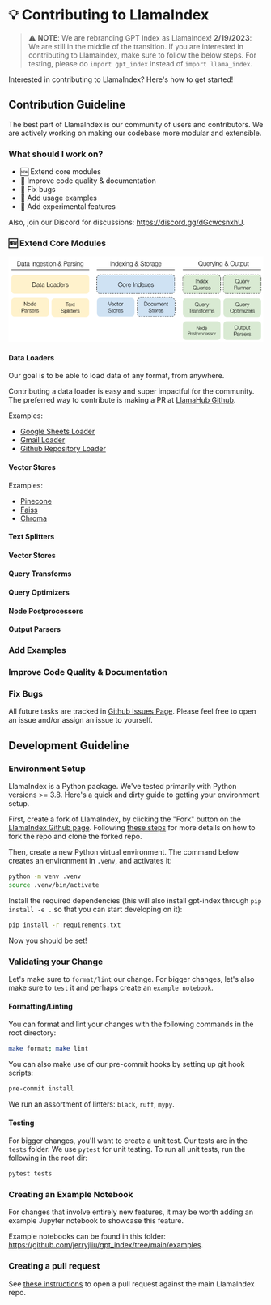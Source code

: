 # 💡 Contributing to LlamaIndex

> ⚠️ **NOTE**: We are rebranding GPT Index as LlamaIndex! 
> **2/19/2023**: We are still in the middle of the transition. If you are interested in contributing to LlamaIndex, make sure to follow the below steps. For testing, please do `import gpt_index` instead of `import llama_index`.

Interested in contributing to LlamaIndex? Here's how to get started! 

## Contribution Guideline
The best part of LlamaIndex is our community of users and contributors.
We are actively working on making our codebase more modular and extensible.



### What should I work on?
- 🆕 Extend core modules
- 📄 Improve code quality & documentation
- 🐛 Fix bugs
- 🎉 Add usage examples
- 🧪 Add experimental features 

Also, join our Discord for discussions: https://discord.gg/dGcwcsnxhU.


### 🆕 Extend Core Modules
![LlamaIndex modules](docs/_static/contribution/contrib.png)

#### Data Loaders
Our goal is to be able to load data of any format, from anywhere.

Contributing a data loader is easy and super impactful for the community.
The preferred way to contribute is making a PR at [LlamaHub Github](https://github.com/emptycrown/llama-hub).


Examples:
* [Google Sheets Loader](https://github.com/emptycrown/llama-hub/tree/main/loader_hub/google_sheets)
* [Gmail Loader](https://github.com/emptycrown/llama-hub/tree/main/loader_hub/gmail)
* [Github Repository Loader](https://github.com/emptycrown/llama-hub/tree/main/loader_hub/github_repo)

#### Vector Stores

Examples:
* [Pinecone](https://github.com/jerryjliu/llama_index/blob/main/gpt_index/vector_stores/pinecone.py)
* [Faiss](https://github.com/jerryjliu/llama_index/blob/main/gpt_index/vector_stores/faiss.py)
* [Chroma](https://github.com/jerryjliu/llama_index/blob/main/gpt_index/vector_stores/chroma.py)
#### Text Splitters
#### Vector Stores
#### Query Transforms
#### Query Optimizers
#### Node Postprocessors
#### Output Parsers

### Add Examples
### Improve Code Quality & Documentation
### Fix Bugs
All future tasks are tracked in [Github Issues Page](https://github.com/jerryjliu/gpt_index/issues).
Please feel free to open an issue and/or assign an issue to yourself.

## Development Guideline
### Environment Setup

LlamaIndex is a Python package. We've tested primarily with Python versions >= 3.8. Here's a quick
and dirty guide to getting your environment setup.

First, create a fork of LlamaIndex, by clicking the "Fork" button on the [LlamaIndex Github page](https://github.com/jerryjliu/gpt_index).
Following [these steps](https://docs.github.com/en/get-started/quickstart/fork-a-repo) for more details
on how to fork the repo and clone the forked repo.

Then, create a new Python virtual environment. The command below creates an environment in `.venv`,
and activates it:
```bash
python -m venv .venv
source .venv/bin/activate
```

Install the required dependencies (this will also install gpt-index through `pip install -e .` 
so that you can start developing on it):

```bash
pip install -r requirements.txt
```

Now you should be set! 


### Validating your Change

Let's make sure to `format/lint` our change. For bigger changes,
let's also make sure to `test` it and perhaps create an `example notebook`.

#### Formatting/Linting

You can format and lint your changes with the following commands in the root directory:

```bash
make format; make lint
```

You can also make use of our pre-commit hooks by setting up git hook scripts:

```bash
pre-commit install
```

We run an assortment of linters: `black`, `ruff`, `mypy`.

#### Testing

For bigger changes, you'll want to create a unit test. Our tests are in the `tests` folder.
We use `pytest` for unit testing. To run all unit tests, run the following in the root dir:

```bash
pytest tests
```

### Creating an Example Notebook

For changes that involve entirely new features, it may be worth adding an example Jupyter notebook to showcase
this feature. 

Example notebooks can be found in this folder: https://github.com/jerryjliu/gpt_index/tree/main/examples.


### Creating a pull request

See [these instructions](https://docs.github.com/en/pull-requests/collaborating-with-pull-requests/proposing-changes-to-your-work-with-pull-requests/creating-a-pull-request-from-a-fork)
to open a pull request against the main LlamaIndex repo.













